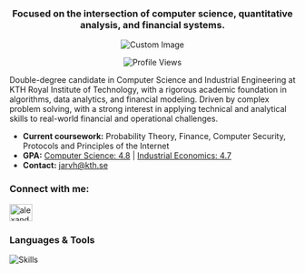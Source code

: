<h3 align="center">Focused on the intersection of computer science, quantitative analysis, and financial systems.</h3>

<p align="center">
  <img src="https://github.com/user-attachments/assets/9be67855-2162-424a-989d-fdb9cfabd533" alt="Custom Image" />
</p>
<p align="center">
  <img src="https://komarev.com/ghpvc/?username=alexanderjarvheden&style=flat-square&color=blue" alt="Profile Views" />
</p>


<p>Double-degree candidate in Computer Science and Industrial Engineering at KTH Royal Institute of Technology, with a rigorous academic foundation in algorithms, data analytics, and financial modeling. Driven by complex problem solving, with a strong interest in applying technical and analytical skills to real-world financial and operational challenges.</p>

- **Current coursework:** Probability Theory, Finance, Computer Security, Protocols and Principles of the Internet  
- **GPA:** [Computer Science: 4.8](https://github.com/AlexanderJarvheden/AlexanderJarvheden/blob/main/Grades-CS.pdf) | [Industrial Economics: 4.7](https://github.com/AlexanderJarvheden/AlexanderJarvheden/blob/main/Grades-I.pdf)  
- **Contact:** jarvh@kth.se

<h3 align="left">Connect with me:</h3>
<p align="left">
<a href="https://linkedin.com/in/alexander-jarvheden" target="blank"><img align="center" src="https://raw.githubusercontent.com/rahuldkjain/github-profile-readme-generator/master/src/images/icons/Social/linked-in-alt.svg" alt="alexander-jarvheden" height="30" width="40" /></a>
</p>

<h3>Languages & Tools</h3>
 
![Skills](https://skillicons.dev/icons?i=python,go,haskell,postgres,php,matlab,git,github,vscode,java,c,cs,javascript,html,css,nodejs,react,latex,linux,&perline=10&theme=dark)
